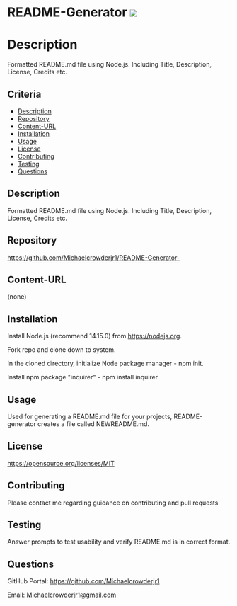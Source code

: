 # README-Generator <img src="https://img.shields.io/badge/License-GPLv3-blue.svg">

# Description
Formatted README.md file using Node.js. Including Title, Description, License, Credits etc.
## Criteria
* [Description](#description)
* [Repository](#repository)
* [Content-URL](#content-url)
* [Installation](#installation)
* [Usage](#usage)
* [License](#license)
* [Contributing](#contributing)
* [Testing](#testing)
* [Questions](#questions)

## Description
Formatted README.md file using Node.js. Including Title, Description, License, Credits etc.

## Repository
https://github.com/Michaelcrowderjr1/README-Generator-

## Content-URL
(none)

## Installation
Install Node.js (recommend 14.15.0) from https://nodejs.org.

Fork repo and clone down to system.

In the cloned directory, initialize Node package manager - npm init.

Install npm package "inquirer" - npm install inquirer.

## Usage
Used for generating a README.md file for your projects, README-generator creates a file called NEWREADME.md. 

## License
https://opensource.org/licenses/MIT


## Contributing
Please contact me regarding guidance on contributing and pull requests

## Testing
Answer prompts to test usability and verify README.md is in correct format.

## Questions
GitHub Portal:  https://github.com/Michaelcrowderjr1

Email:  Michaelcrowderjr1@gmail.com
